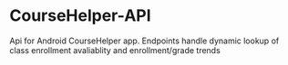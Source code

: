 # CourseHelper-API
Api for Android CourseHelper app. Endpoints handle dynamic lookup of class enrollment avaliablity and enrollment/grade trends
